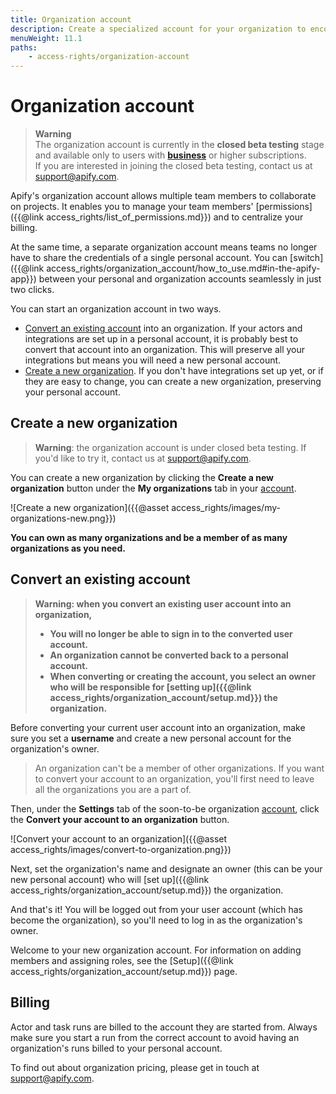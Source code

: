 ```yaml
---
title: Organization account
description: Create a specialized account for your organization to encourage collaboration and manage permissions efficiently. Convert an existing account or create one from scratch.
menuWeight: 11.1
paths:
    - access-rights/organization-account
---
```


# Organization account

> **Warning** <br/>
> The organization account is currently in the **closed beta testing** stage and available only to users with [**business**](https://apify.com/pricing) or higher subscriptions.<br/>
> If you are interested in joining the closed beta testing, contact us at [support@apify.com](mailto:support@apify.com?subject=Organization%20account%20beta%20testing).

Apify's organization account allows multiple team members to collaborate on projects. It enables you to manage your team members' [permissions]({{@link access_rights/list_of_permissions.md}}) and to centralize your billing.

At the same time, a separate organization account means teams no longer have to share the credentials of a single personal account. You can [switch]({{@link access_rights/organization_account/how_to_use.md#in-the-apify-app}}) between your personal and organization accounts seamlessly in just two clicks.

You can start an organization account in two ways.
* [Convert an existing account](#convert-an-existing-account) into an organization. If your actors and integrations are set up in a personal account, it is probably best to convert that account into an organization. This will preserve all your integrations but means you will need a new personal account.
* [Create a new organization](#create-a-new-organization). If you don't have integrations set up yet, or if they are easy to change, you can create a new organization, preserving your personal account.

## [](#create-a-new-organization) Create a new organization

> **Warning**: the organization account is under closed beta testing. If you'd like to try it, contact us at [support@apify.com](mailto:support@apify.com?subject=Organization%20account%20beta%20testing).

You can create a new organization by clicking the **Create a new organization** button under the **My organizations** tab in your [account](https://my.apify.com/account#/myorganizations).

![Create a new organization]({{@asset access_rights/images/my-organizations-new.png}})

**You can own as many organizations and be a member of as many organizations as you need.**

## [](#convert-an-existing-account) Convert an existing account

> **Warning: when you convert an existing user account into an organization,**
>  * **You will no longer be able to sign in to the converted user account.**
>  * **An organization cannot be converted back to a personal account.**
>  * **When converting or creating the account, you select an owner who will be responsible for [setting up]({{@link access_rights/organization_account/setup.md}}) the organization.**

Before converting your current user account into an organization, make sure you set a **username** and create a new personal account for the organization's owner.

> An organization can't be a member of other organizations. If you want to convert your account to an organization, you'll first need to leave all the organizations you are a part of.

Then, under the **Settings** tab of the soon-to-be organization [account](https://my.apify.com/account), click the **Convert your account to an organization** button.

![Convert your account to an organization]({{@asset access_rights/images/convert-to-organization.png}})

Next, set the organization's name and designate an owner (this can be your new personal account) who will [set up]({{@link access_rights/organization_account/setup.md}}) the organization.

And that's it! You will be logged out from your user account (which has become the organization), so you'll need to log in as the organization's owner.

Welcome to your new organization account. For information on adding members and assigning roles, see the [Setup]({{@link access_rights/organization_account/setup.md}}) page.

## [](#billing) Billing

Actor and task runs are billed to the account they are started from. Always make sure you start a run from the correct account to avoid having an organization's runs billed to your personal account.

To find out about organization pricing, please get in touch at [support@apify.com](mailto:support@apify.com?subject=Organization%20account%20pricing).
